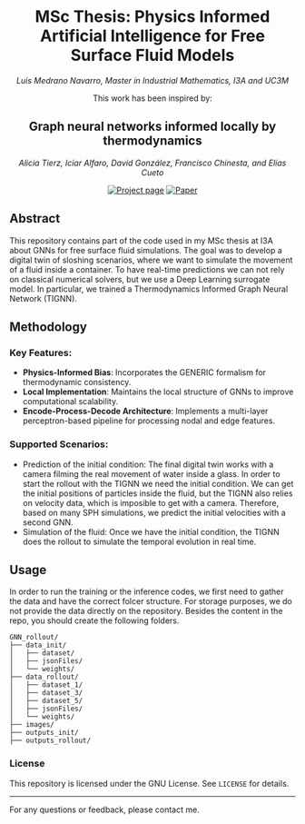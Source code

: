 <div align="center"> 

# MSc Thesis: Physics Informed Artificial Intelligence for Free Surface Fluid Models

*Luis Medrano Navarro, Master in Industrial Mathematics, I3A and UC3M*

This work has been inspired by:

## Graph neural networks informed locally by thermodynamics

*Alicia Tierz, Iciar Alfaro, David González, Francisco Chinesta, and Elías Cueto*

[![Project page](https://img.shields.io/badge/-Project%20page-blue)](https://amb.unizar.es/people/alicia-tierz/)
[![Paper](https://img.shields.io/badge/Paper-PDF-red)](https://arxiv.org/pdf/2405.13093)

</div>

## Abstract
This repository contains part of the code used in my MSc thesis at I3A about GNNs for free surface fluid simulations. The goal was to develop a digital twin of sloshing scenarios, where we want to simulate the movement of a fluid inside a container. To have real-time predictions we can not rely on classical numerical solvers, but we use a Deep Learning surrogate model. In particular, we trained a Thermodynamics Informed Graph Neural Network (TIGNN).


## Methodology

### Key Features:
- **Physics-Informed Bias**: Incorporates the GENERIC formalism for thermodynamic consistency.
- **Local Implementation**: Maintains the local structure of GNNs to improve computational scalability.
- **Encode-Process-Decode Architecture**: Implements a multi-layer perceptron-based pipeline for processing nodal and edge features.

### Supported Scenarios:
- Prediction of the initial condition: The final digital twin works with a camera filming the real movement of water inside a glass. In order to start the rollout with the TIGNN we need the initial condition. We can get the initial positions of particles inside the fluid, but the TIGNN also relies on velocity data, which is imposible to get with a camera. Therefore, based on many SPH simulations, we predict the initial velocities with a second GNN.
- Simulation of the fluid: Once we have the initial condition, the TIGNN does the rollout to simulate the temporal evolution in real time.


## Usage

In order to run the training or the inference codes, we first need to gather the data and have the correct folcer structure. For storage purposes, we do not provide the data directly on the repository. Besides the content in the repo, you should create the following folders.
```
GNN_rollout/
├── data_init/
│   ├── dataset/
│   ├── jsonFiles/
│   └── weights/
├── data_rollout/
│   ├── dataset_1/
│   ├── dataset_3/
│   ├── dataset_5/
│   ├── jsonFiles/
│   └── weights/
├── images/
├── outputs_init/
├── outputs_rollout/
```

### License

This repository is licensed under the GNU License. See `LICENSE` for details.

---

For any questions or feedback, please contact me.